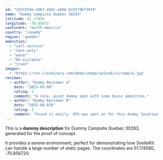 ```yaml
---
id: "355f019e-4d67-48d1-a568-b19179bf39f6"
name: "Dummy Campsite Quebec 30293"
latitude: 51.17458
longitude: -70.85672
continent: "north-america"
country: "canada"
region: "quebec"
amenities:
  - "cell-service"
  - "tent-only"
  - "water"
  - "RV-suitable"
  - "trash"
images:
  - "https://res.cloudinary.com/demo/image/upload/v1/sample.jpg"
reviews:
  - author: "Dummy Reviewer A"
    date: "2025-05-08"
    rating: 3
    comment: "A nice, quiet dummy spot with some basic amenities."
  - author: "Dummy Reviewer B"
    date: "2025-08-018"
    rating: 3
    comment: "Found it easily. GPS was spot on for this dummy location."
---
```


This is a **dummy description** for Dummy Campsite Quebec 30293, generated for the proof of concept.

It provides a serene environment, perfect for demonstrating how SvelteKit can handle a large number of static pages. The coordinates are 51.174580, -70.856720.

